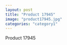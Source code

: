 ```yaml
---
layout: post
title: "Product 17945"
image: "product17945.jpg"
categories: "category1"
---
```

Product 17945

